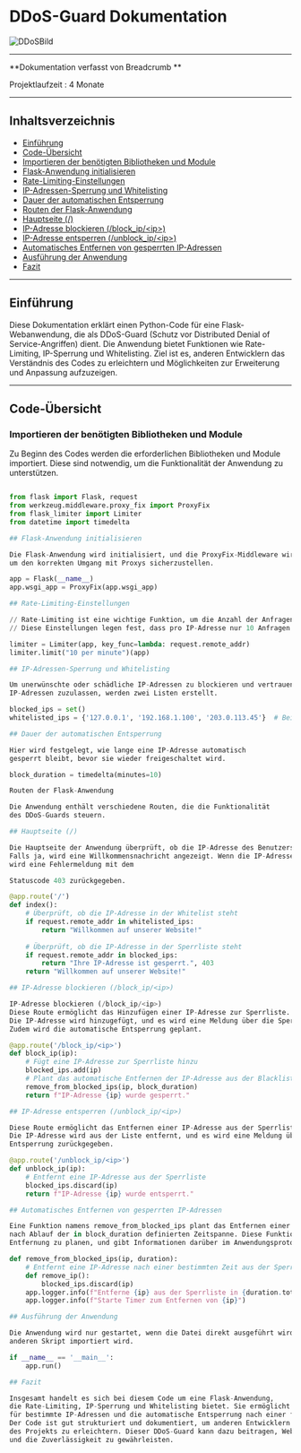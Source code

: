 # DDoS-Guard Dokumentation

![DDoSBild](https://github.com/AppNewbie86/dDos/assets/101304191/5cd6d85e-91be-4383-b8d0-321abc01061f)

---

**Dokumentation verfasst von Breadcrumb **

Projektlaufzeit : 4 Monate


---

## Inhaltsverzeichnis

  - [Einführung](#einführung)
  - [Code-Übersicht](#code-übersicht)
  - [Importieren der benötigten Bibliotheken und Module](#importieren-der-benötigten-bibliotheken-und-module)
  - [Flask-Anwendung initialisieren](#flask-anwendung-initialisieren)
  - [Rate-Limiting-Einstellungen](#rate-limiting-einstellungen)
  - [IP-Adressen-Sperrung und Whitelisting](#ip-adressen-sperrung-und-whitelisting)
  - [Dauer der automatischen Entsperrung](#dauer-der-automatischen-entsperrung)
  - [Routen der Flask-Anwendung](#routen-der-flask-anwendung)
  - [Hauptseite (/)](#hauptseite-)
  - [IP-Adresse blockieren (/block_ip/&lt;ip&gt;)](#ip-adresse-blockieren-block_ipip)
  - [IP-Adresse entsperren (/unblock_ip/&lt;ip&gt;)](#ip-adresse-entsperren-unblock_ipip)
  - [Automatisches Entfernen von gesperrten IP-Adressen](#automatisches-entfernen-von-gesperrten-ip-adressen)
  - [Ausführung der Anwendung](#ausführung-der-anwendung)
  - [Fazit](#fazit)

---

## Einführung

Diese Dokumentation erklärt einen Python-Code für eine Flask-Webanwendung, die als DDoS-Guard 
(Schutz vor Distributed Denial of Service-Angriffen) dient. 
Die Anwendung bietet Funktionen wie Rate-Limiting, IP-Sperrung und Whitelisting. Ziel ist es, anderen Entwicklern das Verständnis des 
Codes zu erleichtern und Möglichkeiten zur Erweiterung und Anpassung aufzuzeigen.

---

## Code-Übersicht

### Importieren der benötigten Bibliotheken und Module

Zu Beginn des Codes werden die erforderlichen Bibliotheken und Module importiert. Diese sind notwendig, 
um die Funktionalität der Anwendung zu unterstützen.

```python

from flask import Flask, request
from werkzeug.middleware.proxy_fix import ProxyFix
from flask_limiter import Limiter
from datetime import timedelta

## Flask-Anwendung initialisieren

Die Flask-Anwendung wird initialisiert, und die ProxyFix-Middleware wird hinzugefügt,
um den korrekten Umgang mit Proxys sicherzustellen.

app = Flask(__name__)
app.wsgi_app = ProxyFix(app.wsgi_app)

## Rate-Limiting-Einstellungen

// Rate-Limiting ist eine wichtige Funktion, um die Anzahl der Anfragen pro IP-Adresse zu begrenzen.
// Diese Einstellungen legen fest, dass pro IP-Adresse nur 10 Anfragen pro Minute erlaubt sind.

limiter = Limiter(app, key_func=lambda: request.remote_addr)
limiter.limit("10 per minute")(app)

## IP-Adressen-Sperrung und Whitelisting

Um unerwünschte oder schädliche IP-Adressen zu blockieren und vertrauenswürdige
IP-Adressen zuzulassen, werden zwei Listen erstellt.

blocked_ips = set()
whitelisted_ips = {'127.0.0.1', '192.168.1.100', '203.0.113.45'}  # Beispiel-Whitelist

## Dauer der automatischen Entsperrung

Hier wird festgelegt, wie lange eine IP-Adresse automatisch
gesperrt bleibt, bevor sie wieder freigeschaltet wird.

block_duration = timedelta(minutes=10)

Routen der Flask-Anwendung

Die Anwendung enthält verschiedene Routen, die die Funktionalität
des DDoS-Guards steuern.

## Hauptseite (/)

Die Hauptseite der Anwendung überprüft, ob die IP-Adresse des Benutzers in der Whitelist steht.
Falls ja, wird eine Willkommensnachricht angezeigt. Wenn die IP-Adresse in der Sperrliste steht,
wird eine Fehlermeldung mit dem

Statuscode 403 zurückgegeben.

@app.route('/')
def index():
    # Überprüft, ob die IP-Adresse in der Whitelist steht
    if request.remote_addr in whitelisted_ips:
        return "Willkommen auf unserer Website!"
    
    # Überprüft, ob die IP-Adresse in der Sperrliste steht
    if request.remote_addr in blocked_ips:
        return "Ihre IP-Adresse ist gesperrt.", 403
    return "Willkommen auf unserer Website!"

## IP-Adresse blockieren (/block_ip/<ip>)

IP-Adresse blockieren (/block_ip/<ip>)
Diese Route ermöglicht das Hinzufügen einer IP-Adresse zur Sperrliste.
Die IP-Adresse wird hinzugefügt, und es wird eine Meldung über die Sperrung zurückgegeben.
Zudem wird die automatische Entsperrung geplant.

@app.route('/block_ip/<ip>')
def block_ip(ip):
    # Fügt eine IP-Adresse zur Sperrliste hinzu
    blocked_ips.add(ip)
    # Plant das automatische Entfernen der IP-Adresse aus der Blacklist
    remove_from_blocked_ips(ip, block_duration)
    return f"IP-Adresse {ip} wurde gesperrt."

## IP-Adresse entsperren (/unblock_ip/<ip>)

Diese Route ermöglicht das Entfernen einer IP-Adresse aus der Sperrliste.
Die IP-Adresse wird aus der Liste entfernt, und es wird eine Meldung über die
Entsperrung zurückgegeben.

@app.route('/unblock_ip/<ip>')
def unblock_ip(ip):
    # Entfernt eine IP-Adresse aus der Sperrliste
    blocked_ips.discard(ip)
    return f"IP-Adresse {ip} wurde entsperrt."

## Automatisches Entfernen von gesperrten IP-Adressen

Eine Funktion namens remove_from_blocked_ips plant das Entfernen einer IP-Adresse aus der Sperrliste
nach Ablauf der in block_duration definierten Zeitspanne. Diese Funktion verwendet einen Timer, um die
Entfernung zu planen, und gibt Informationen darüber im Anwendungsprotokoll aus.

def remove_from_blocked_ips(ip, duration):
    # Entfernt eine IP-Adresse nach einer bestimmten Zeit aus der Sperrliste
    def remove_ip():
        blocked_ips.discard(ip)
    app.logger.info(f"Entferne {ip} aus der Sperrliste in {duration.total_seconds()} Sekunden")
    app.logger.info(f"Starte Timer zum Entfernen von {ip}")

## Ausführung der Anwendung

Die Anwendung wird nur gestartet, wenn die Datei direkt ausgeführt wird und nicht als Modul in einem
anderen Skript importiert wird.

if __name__ == '__main__':
    app.run()

## Fazit

Insgesamt handelt es sich bei diesem Code um eine Flask-Anwendung,
die Rate-Limiting, IP-Sperrung und Whitelisting bietet. Sie ermöglicht die einfache Verwaltung von Zugriffsberechtigungen
für bestimmte IP-Adressen und die automatische Entsperrung nach einer festgelegten Zeitdauer.
Der Code ist gut strukturiert und dokumentiert, um anderen Entwicklern die Erweiterung und Anpassung
des Projekts zu erleichtern. Dieser DDoS-Guard kann dazu beitragen, Webanwendungen vor Angriffen zu schützen
und die Zuverlässigkeit zu gewährleisten.



